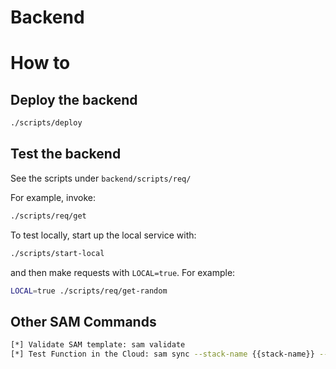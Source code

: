 # Backend

# How to
## Deploy the backend
```bash
./scripts/deploy
```

## Test the backend
See the scripts under `backend/scripts/req/`

For example, invoke:
```bash
./scripts/req/get
```

To test locally, start up the local service with:
```bash
./scripts/start-local
```
and then make requests with `LOCAL=true`. For example:
```bash
LOCAL=true ./scripts/req/get-random
```

## Other SAM Commands
```bash
[*] Validate SAM template: sam validate
[*] Test Function in the Cloud: sam sync --stack-name {{stack-name}} --watch
```
